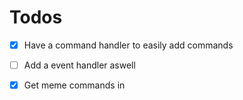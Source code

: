 # Todos

- [x] Have a command handler to easily add commands

- [ ] Add a event handler aswell

- [x] Get meme commands in
